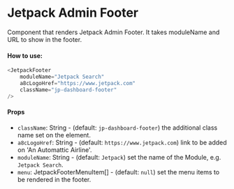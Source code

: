 # Jetpack Admin Footer

Component that renders Jetpack Admin Footer.
It takes moduleName and URL to show in the footer.

#### How to use:

```js
<JetpackFooter
	moduleName="Jetpack Search"
	a8cLogoHref="https://www.jetpack.com"
	className="jp-dashboard-footer"
/>
```

#### Props

- `className`: String - (default: `jp-dashboard-footer`) the additional class name set on the element.
- `a8cLogoHref`: String - (default: `https://www.jetpack.com`) link to be added on 'An Automattic Airline'.
- `moduleName`: String - (default: `Jetpack`) set the name of the Module, e.g. `Jetpack Search`.
- `menu`: JetpackFooterMenuItem[] - (default: `null`) set the menu items to be rendered in the footer.

